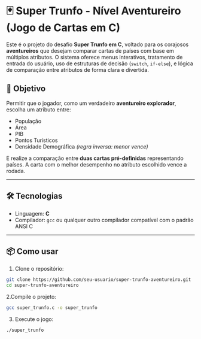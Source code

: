 # 🃏 Super Trunfo - Nível Aventureiro (Jogo de Cartas em C)

Este é o projeto do desafio **Super Trunfo em C**, voltado para os corajosos **aventureiros** que desejam comparar cartas de países com base em múltiplos atributos. O sistema oferece menus interativos, tratamento de entrada do usuário, uso de estruturas de decisão (`switch`, `if-else`), e lógica de comparação entre atributos de forma clara e divertida.

## 🎯 Objetivo

Permitir que o jogador, como um verdadeiro **aventureiro explorador**, escolha um atributo entre:

- População
- Área
- PIB
- Pontos Turísticos
- Densidade Demográfica *(regra inversa: menor vence)*

E realize a comparação entre **duas cartas pré-definidas** representando países. A carta com o melhor desempenho no atributo escolhido vence a rodada.

---

## 🛠️ Tecnologias

- Linguagem: **C**
- Compilador: `gcc` ou qualquer outro compilador compatível com o padrão ANSI C

---

## 📦 Como usar

1. Clone o repositório:

```bash
git clone https://github.com/seu-usuario/super-trunfo-aventureiro.git
cd super-trunfo-aventureiro
```
2.Compile o projeto:

```bash
gcc super_trunfo.c -o super_trunfo
```
3. Execute o jogo:

```bash
./super_trunfo

```
